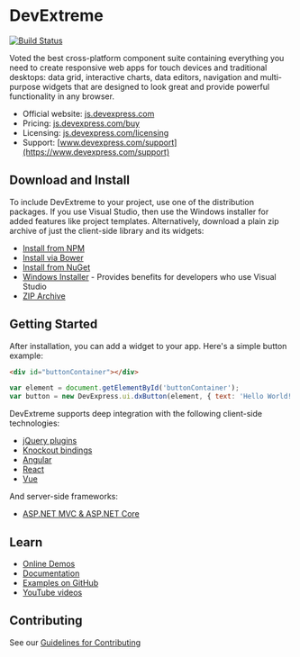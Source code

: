 # DevExtreme

[![Build Status](https://devextreme-ci.devexpress.com/api/badges/DevExpress/DevExtreme/status.svg?branch=19_2)](https://devextreme-ci.devexpress.com/DevExpress/DevExtreme)

Voted the best cross-platform component suite containing everything you need to create responsive web apps for touch devices and traditional desktops: data grid, interactive charts, data editors, navigation and multi-purpose widgets that are designed to look great and provide powerful functionality in any browser.

- Official website: [js.devexpress.com](https://js.devexpress.com)
- Pricing: [js.devexpress.com/buy](https://js.devexpress.com/Buy)
- Licensing: [js.devexpress.com/licensing](https://js.devexpress.com/Licensing)
- Support: [www.devexpress.com/support](https://www.devexpress.com/support)

## Download and Install

To include DevExtreme to your project, use one of the distribution packages. If you use Visual Studio, then use the Windows installer for added features like project templates. Alternatively, download a plain zip archive of just the client-side library and its widgets:

- [Install from NPM](https://js.devexpress.com/Documentation/Guide/Getting_Started/Installation/npm_Package/)
- [Install via Bower](https://js.devexpress.com/Documentation/Guide/Getting_Started/Installation/Bower_Package/)
- [Install from NuGet](https://js.devexpress.com/Documentation/Guide/Getting_Started/Installation/NuGet_Package/)
- [Windows Installer](https://js.devexpress.com/Downloading/DevExtremeComplete/) - Provides benefits for developers who use Visual Studio
- [ZIP Archive](https://js.devexpress.com/Downloading/DevExtremeCompleteZip/)


## Getting Started

After installation, you can add a widget to your app. Here's a simple button example:

```html
<div id="buttonContainer"></div>
```

```js
var element = document.getElementById('buttonContainer');
var button = new DevExpress.ui.dxButton(element, { text: 'Hello World!' });
```

DevExtreme supports deep integration with the following client-side technologies:

- [jQuery plugins](https://js.devexpress.com/Documentation/Guide/Getting_Started/Widget_Basics_-_jQuery/Create_and_Configure_a_Widget/)
- [Knockout bindings](https://js.devexpress.com/Documentation/Guide/Getting_Started/Widget_Basics_-_Knockout/Create_and_Configure_a_Widget/)
- [Angular](https://github.com/DevExpress/devextreme-angular#readme)
- [React](https://github.com/DevExpress/devextreme-react#readme)
- [Vue](https://github.com/DevExpress/devextreme-vue#readme)

And server-side frameworks:

- [ASP.NET MVC & ASP.NET Core](https://js.devexpress.com/Documentation/Guide/ASP.NET_MVC_Controls/Fundamentals/)

## Learn

- [Online Demos](https://js.devexpress.com/Demos/)
- [Documentation](https://js.devexpress.com/Documentation)
- [Examples on GitHub](https://github.com/DevExpress/DevExtreme-examples)
- [YouTube videos](https://www.youtube.com/watch?v=oWWL6iILMPM&list=PL8h4jt35t1wjGvgflbHEH_e3b23AA30-z)


## Contributing

See our [Guidelines for Contributing](CONTRIBUTING.md)
